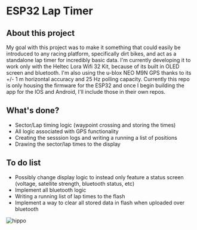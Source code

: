# ESP32 Lap Timer

## About this project

My goal with this project was to make it something that could easily be introduced to any racing platform,
specifically dirt bikes, and act as a standalone lap timer for incredibly basic data.
I'm currently developing it to work only with the Heltec Lora Wifi 32 Kit, because of its built in
OLED screen and bluetooth. I'm also using the u-blox NEO M9N GPS thanks to its +/- 1 m horizontal
accuracy and 25 Hz polling capacity. Currently this repo is only housing the firmware for the
ESP32 and once I begin building the app for the IOS and Android, I'll include those in their own repos.

## What's done?
- Sector/Lap timing logic (waypoint crossing and storing the times)
- All logic associated with GPS functionality
- Creating the sesssion logs and writing a running a list of positions
- Drawing the sector/lap times to the display

## To do list
- Possibly change display logic to instead only feature a status screen (voltage, satellite strength, bluetooth status, etc)
- Implement all bluetooth logic
- Writing a running list of lap times to the flash
- Implement a way to clear all stored data in flash when uploaded over bluetooth

![hippo](https://imgur.com/a/mYrthT4)
